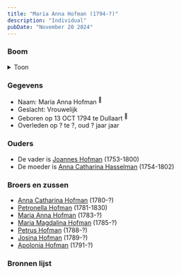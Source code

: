 ```yaml
---
title: "Maria Anna Hofman (1794-?)"
description: "Individual"
pubDate: "November 20 2024"
---
```


### Boom
<details><summary>Toon</summary>

![test](https://www.plantuml.com/plantuml/svg/XP9FJ-Cm4CNl_XHFS00EbH9IIAcgGbjQ5IJ-Q9VBdYed6LeJnuviLwX2_UvCq-p2hbRgpHg_v_dDyzpu85rOLrhuKfbQEbaXatcvT7PjYedLrY4uQJnVaGbYfGf2hbokQN-cgWuRL5HbvFo-v0Cvic5Ja_ZsQgwbz_WG0CRM5UHULYel3Na_65HIcU4GYTWASOBdffKNUyVHlPM6PPZRrqgQ8qYFkoYAkX5mF4rc5xCnl_hngaWNMmpwcSmsYyo6eAa_nDtZ2-Bq8i5ft8iYTD1Dp_33aYOAtqo-N6kzaAPOvCvwdrbkoEuunVte4OrrRaqWexmdfcpHHiP8J6HOIQVuDESYwRyWOuQSZQV9D3aCsMqWptUGlJFy3BQkMQxUoiEWvvTu6Fr2O_yVwA3_JaMXp7AdtKlJzAh1d35cV8bZhPQhi26jxJkZRaMRSQVJAaGxprUXTNAXkUg9tzqUE0w99fn_Fws7FxzzE9SumTDa5yrL5xSyj-HLFPp5DQvtUtH3fk2z_WG0)
</details>

### Gegevens
- Naam: Maria Anna Hofman <sup><a href="../s00067/" style="text-decoration:none" title="Doopinschrijving Maria Anna Hofman 13-10-1794">:link:</a></sup>
- Geslacht: Vrouwelijk
- Geboren op 13 OCT 1794 te Dullaart <sup><a href="../s00067/" style="text-decoration:none" title="Doopinschrijving Maria Anna Hofman 13-10-1794">:link:</a></sup>
- Overleden op ? te ?, oud ? jaar jaar 

### Ouders
- De vader is [Joannes Hofman](../i00040/) (1753-1800)
- De moeder is [Anna Catharina Hasselman](../i00041/) (1754-1802)

### Broers en zussen
- [Anna Catharina Hofman](../i00042/) (1780-?)
- [Petronella Hofman](../i00030/) (1781-1830)
- [Maria Anna Hofman](../i00043/) (1783-?)
- [Maria Magdalina Hofman](../i00044/) (1785-?)
- [Petrus Hofman](../i00045/) (1788-?)
- [Josina Hofman](../i00046/) (1789-?)
- [Apolonia Hofman](../i00047/) (1791-?)

### Bronnen lijst